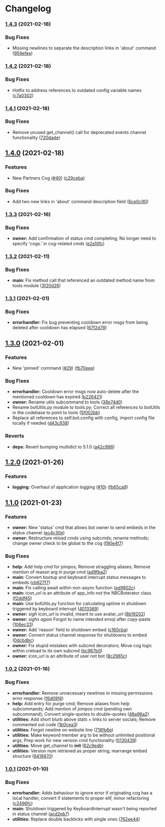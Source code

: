# Changelog

### [1.4.3](https://www.github.com/lukadd16/NBC-Boterator/compare/v1.4.2...v1.4.3) (2021-02-18)


### Bug Fixes

* Missing newlines to separate the description links in 'about' command ([959efee](https://www.github.com/lukadd16/NBC-Boterator/commit/959efee32cfe78d36de9cf5af7a5616c66a9dbf1))

### [1.4.2](https://www.github.com/lukadd16/NBC-Boterator/compare/v1.4.1...v1.4.2) (2021-02-18)


### Bug Fixes

* Hotfix to address references to outdated config variable names ([c7a0302](https://www.github.com/lukadd16/NBC-Boterator/commit/c7a030243818849c64ec8d48dc0c656cf9825091))

### [1.4.1](https://www.github.com/lukadd16/NBC-Boterator/compare/v1.4.0...v1.4.1) (2021-02-18)


### Bug Fixes

* Remove unused get_channel() call for deprecated events channel functionality ([720dade](https://www.github.com/lukadd16/NBC-Boterator/commit/720dade34043681e7129bd2c9171b03d68cee1cc))

## [1.4.0](https://www.github.com/lukadd16/NBC-Boterator/compare/v1.3.3...v1.4.0) (2021-02-18)


### Features

* New Partners Cog ([#40](https://www.github.com/lukadd16/NBC-Boterator/issues/40)) ([c29ceba](https://www.github.com/lukadd16/NBC-Boterator/commit/c29ceba7c2e07990c2af8de3b06f018875a8d28d))


### Bug Fixes

* Add two new links in 'about' command description field ([6ce0c90](https://www.github.com/lukadd16/NBC-Boterator/commit/6ce0c902fb4b7e42d48e138200ba49f8fd19399e))

### [1.3.3](https://www.github.com/lukadd16/NBC-Boterator/compare/v1.3.2...v1.3.3) (2021-02-16)


### Bug Fixes

* **owner:** Add confirmation of status cmd completing; No longer need to specify 'cogs.' in cog-related cmds ([e2a10fc](https://www.github.com/lukadd16/NBC-Boterator/commit/e2a10fcbb81342cfbc4e81e425133a4556c36d2d))

### [1.3.2](https://www.github.com/lukadd16/NBC-Boterator/compare/v1.3.1...v1.3.2) (2021-02-11)


### Bug Fixes

* **main:** Fix method call that referenced an outdated method name from tools module ([3f20d26](https://www.github.com/lukadd16/NBC-Boterator/commit/3f20d265269092486fb75464245d043efcff778f))

### [1.3.1](https://www.github.com/lukadd16/NBC-Boterator/compare/v1.3.0...v1.3.1) (2021-02-01)


### Bug Fixes

* **errorhandler:** Fix bug preventing cooldown error msgs from being deleted after cooldown has elapsed ([67f2d78](https://www.github.com/lukadd16/NBC-Boterator/commit/67f2d7867e3376b2ce0cdf5b9aa1517f51b61382))

## [1.3.0](https://www.github.com/lukadd16/NBC-Boterator/compare/v1.2.0...v1.3.0) (2021-02-01)


### Features

* New 'pinned' command ([#29](https://www.github.com/lukadd16/NBC-Boterator/issues/29)) ([fb70eee](https://www.github.com/lukadd16/NBC-Boterator/commit/fb70eee2bb95f4b6a656959e6af705983a6d1d00))


### Bug Fixes

* **errorhandler:** Cooldown error msgs now auto-delete after the mentioned cooldown has expired ([b226421](https://www.github.com/lukadd16/NBC-Boterator/commit/b2264210e6725fc08a976239c8817417f3ca87c3))
* **owner:** Rename utils subcommand to tools ([38e74d0](https://www.github.com/lukadd16/NBC-Boterator/commit/38e74d008e7147113e8ba34c4e0595e3ecd18383))
* Rename botUtils.py module to tools.py; Correct all references to botUtils in the codebase to point to tools ([5f002bb](https://www.github.com/lukadd16/NBC-Boterator/commit/5f002bb727da1ee94695769c71ff26f88dfcc1c1))
* Replace all references to self.bot.config with config, import config file locally if needed ([d43c938](https://www.github.com/lukadd16/NBC-Boterator/commit/d43c938af3001338710d4ca0a5ab664abcf8aa51))


### Reverts

* **deps:** Revert bumping multidict to 5.1.0 ([a42c998](https://www.github.com/lukadd16/NBC-Boterator/commit/a42c9980bfb3e3b24f4fa1b5194611f58ee82048))

## [1.2.0](https://www.github.com/lukadd16/NBC-Boterator/compare/v1.1.0...v1.2.0) (2021-01-26)


### Features

* **logging:** Overhaul of application logging ([#10](https://www.github.com/lukadd16/NBC-Boterator/issues/10)) ([fb65ca9](https://www.github.com/lukadd16/NBC-Boterator/commit/fb65ca9cff7dcfb147a8b6d994ab0915f1adba31))

## [1.1.0](https://www.github.com/lukadd16/NBC-Boterator/compare/v1.0.2...v1.1.0) (2021-01-23)


### Features

* **owner:** New 'status' cmd that allows bot owner to send embeds in the status channel ([ec4c30e](https://www.github.com/lukadd16/NBC-Boterator/commit/ec4c30e852ce4ff7f4deb374253d125794a79e10))
* **owner:** Restructure reload cmds using subcmds; rename methods; change owner check to be global to the cog ([f90e4f7](https://www.github.com/lukadd16/NBC-Boterator/commit/f90e4f7c991b1da34b833032fcd68e6bece3b0f6))


### Bug Fixes

* **help:** Add help cmd for joinpos; Remove straggling aliases; Remove mention of reason arg in purge cmd ([ad9fba2](https://www.github.com/lukadd16/NBC-Boterator/commit/ad9fba2a1755d657337cb9f4c10dd5ca4a267ff3))
* **main:** Convert bootup and keyboard interrupt status messages to embeds ([cb627f7](https://www.github.com/lukadd16/NBC-Boterator/commit/cb627f7945a1a0ad9ed2e35c4a0328b20a8653d2))
* **main:** Fix calling await within non-async function ([ed9802c](https://www.github.com/lukadd16/NBC-Boterator/commit/ed9802c1eb616d1109d6794c6817e3aba51fb3de))
* **main:** icon_url is an attribute of app_info not the NBCBoterator class ([f2ddf45](https://www.github.com/lukadd16/NBC-Boterator/commit/f2ddf454dd9d5890e8447ee81a0fe4d692c41091))
* **main:** Use botUtils.py function for calculating uptime in shutdown triggered by keyboard interrupt ([4013369](https://www.github.com/lukadd16/NBC-Boterator/commit/4013369a4271a667cea460e06e2d4421d122a19c))
* **owner:** *sigh* icon_url is invalid, meant to use avatar_url ([8b19202](https://www.github.com/lukadd16/NBC-Boterator/commit/8b1920296e60ea6b28c2293a1a65355df1672bf8))
* **owner:** *sighs again* Forgot to name intended emoji after copy-paste ([106ec33](https://www.github.com/lukadd16/NBC-Boterator/commit/106ec339b3cd26a3aeac40ae8b50bb27aae0c1e5))
* **owner:** Add 'reason' field to shutdown embed ([c160cba](https://www.github.com/lukadd16/NBC-Boterator/commit/c160cba5b7b1664eba98e2597373ca247d8483c7))
* **owner:** Convert status channel response for shutdowns to embed ([0dcbdbc](https://www.github.com/lukadd16/NBC-Boterator/commit/0dcbdbcb79cfaf0ee08643624bb9fb2edb207fb2))
* **owner:** Fix stupid mistakes with subcmd decorators; Move cog logic within creload to its own subcmd ([bc967b0](https://www.github.com/lukadd16/NBC-Boterator/commit/bc967b0b2356d1533fdd505531b79314293e091a))
* **owner:** icon_url is an attribute of user not bot ([8c2965c](https://www.github.com/lukadd16/NBC-Boterator/commit/8c2965c246284fad0463a215bc69c2f9e6d66766))

### [1.0.2](https://www.github.com/lukadd16/NBC-Boterator/compare/v1.0.1...v1.0.2) (2021-01-16)


### Bug Fixes

* **errorhandler:** Remove unnecessary newlines in missing permissions error response ([f6d09f4](https://www.github.com/lukadd16/NBC-Boterator/commit/f6d09f4547249f0ad13652b8f8e15b412dd472fc))
* **help:** Add entry for purge cmd; Remove aliases from help subcommands; Add mention of joinpos cmd (pending own subcommand); Convert single-quotes to double-quotes ([48a96a2](https://www.github.com/lukadd16/NBC-Boterator/commit/48a96a27fc92603854cc820e9819e57ca44d1a60))
* **utilities:** Add short blurb above stats + links to server socials; Remove commented out code ([1b0cea3](https://www.github.com/lukadd16/NBC-Boterator/commit/1b0cea3cfa083cd84b1cbe75ce614a7ad0c5af3b))
* **utilities:** Forgot newline on website line ([716fb6e](https://www.github.com/lukadd16/NBC-Boterator/commit/716fb6e6c3d72828df1235f8a5915125c749a51d))
* **utilities:** Make keyword member arg to be without unlimited positional args; Prep work for new version cmd functionality ([0130439](https://www.github.com/lukadd16/NBC-Boterator/commit/01304392d922a884f6244b7af643378d33ce1f9c))
* **utilities:** Move get_channel to __init__ ([62c9edb](https://www.github.com/lukadd16/NBC-Boterator/commit/62c9edb7692c1af28eb1bc86859c9267b36d9cbe))
* **utilities:** Version num retrieved as proper string; rearrange embed structure ([6418870](https://www.github.com/lukadd16/NBC-Boterator/commit/64188702aca89ddb7e886c5baade297478a6bfab))

### [1.0.1](https://www.github.com/lukadd16/NBC-Boterator/compare/1.0.0...v1.0.1) (2021-01-10)


### Bug Fixes

* **errorhandler:** Adds behaviour to ignore error if originating cog has a local handler, convert if statements to proper elif, minor refactoring ([c2496fc](https://www.github.com/lukadd16/NBC-Boterator/commit/c2496fc960a30a7f877a9b209714391134e0c7c1))
* **main:** Shutdown triggered by KeyboardInterrupt wasn't being reported in status channel ([acd2eb7](https://www.github.com/lukadd16/NBC-Boterator/commit/acd2eb772a2b08aed80a76d85cbe41b154195707))
* **utilities:** Replace double backticks with single ones ([762ee44](https://www.github.com/lukadd16/NBC-Boterator/commit/762ee4484988ca465ba7fdb8ad9fd267e1548e40))
